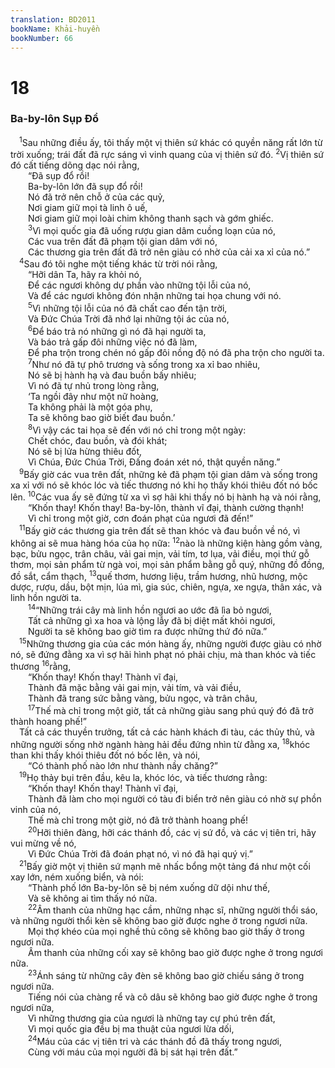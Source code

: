 ```yaml
---
translation: BD2011
bookName: Khải-huyền 
bookNumber: 66
---
```


<div class="title"><h1>18</h1><h3>Ba-by-lôn Sụp Ðổ</h3></div>
<span class="verse kh_18_1"> <sup>1</sup>Sau những điều ấy, tôi thấy một vị thiên sứ khác có quyền năng rất lớn từ trời xuống; trái đất đã rực sáng vì vinh quang của vị thiên sứ đó. </span>
<span class="verse kh_18_2"><sup>2</sup>Vị thiên sứ đó cất tiếng dõng dạc nói rằng,<br/>  “Ðã sụp đổ rồi!<br/>  Ba-by-lôn lớn đã sụp đổ rồi!<br/>  Nó đã trở nên chỗ ở của các quỷ,<br/>  Nơi giam giữ mọi tà linh ô uế,<br/>  Nơi giam giữ mọi loài chim không thanh sạch và gớm ghiếc.<br/></span>
<span class="verse kh_18_3">  <sup>3</sup>Vì mọi quốc gia đã uống rượu gian dâm cuồng loạn của nó,<br/>  Các vua trên đất đã phạm tội gian dâm với nó,<br/>  Các thương gia trên đất đã trở nên giàu có nhờ của cải xa xỉ của nó.”<br/></span>
<span class="verse kh_18_4"> <sup>4</sup>Sau đó tôi nghe một tiếng khác từ trời nói rằng,<br/>  “Hỡi dân Ta, hãy ra khỏi nó,<br/>  Ðể các ngươi không dự phần vào những tội lỗi của nó,<br/>  Và để các ngươi không đón nhận những tai họa chung với nó.<br/></span>
<span class="verse kh_18_5">  <sup>5</sup>Vì những tội lỗi của nó đã chất cao đến tận trời,<br/>  Và Ðức Chúa Trời đã nhớ lại những tội ác của nó,<br/></span>
<span class="verse kh_18_6">  <sup>6</sup>Ðể báo trả nó những gì nó đã hại người ta,<br/>  Và báo trả gấp đôi những việc nó đã làm,<br/>  Ðể pha trộn trong chén nó gấp đôi nồng độ nó đã pha trộn cho người ta.<br/></span>
<span class="verse kh_18_7">  <sup>7</sup>Như nó đã tự phô trương và sống trong xa xỉ bao nhiêu,<br/>  Nó sẽ bị hành hạ và đau buồn bấy nhiêu;<br/>  Vì nó đã tự nhủ trong lòng rằng,<br/>  ‘Ta ngồi đây như một nữ hoàng,<br/>  Ta không phải là một góa phụ,<br/>  Ta sẽ không bao giờ biết đau buồn.’<br/></span>
<span class="verse kh_18_8">  <sup>8</sup>Vì vậy các tai họa sẽ đến với nó chỉ trong một ngày:<br/>  Chết chóc, đau buồn, và đói khát;<br/>  Nó sẽ bị lửa hừng thiêu đốt,<br/>  Vì Chúa, Ðức Chúa Trời, Ðấng đoán xét nó, thật quyền năng.”<br/></span>
<span class="verse kh_18_9"> <sup>9</sup>Bấy giờ các vua trên đất, những kẻ đã phạm tội gian dâm và sống trong xa xỉ với nó sẽ khóc lóc và tiếc thương nó khi họ thấy khói thiêu đốt nó bốc lên. </span>
<span class="verse kh_18_10"><sup>10</sup>Các vua ấy sẽ đứng từ xa vì sợ hãi khi thấy nó bị hành hạ và nói rằng,<br/>  “Khốn thay! Khốn thay! Ba-by-lôn, thành vĩ đại, thành cường thạnh!<br/>  Vì chỉ trong một giờ, cơn đoán phạt của ngươi đã đến!”<br/></span>
<span class="verse kh_18_11"> <sup>11</sup>Bấy giờ các thương gia trên đất sẽ than khóc và đau buồn về nó, vì không ai sẽ mua hàng hóa của họ nữa: </span>
<span class="verse kh_18_12"><sup>12</sup>nào là những kiện hàng gồm vàng, bạc, bửu ngọc, trân châu, vải gai mịn, vải tím, tơ lụa, vải điều, mọi thứ gỗ thơm, mọi sản phẩm từ ngà voi, mọi sản phẩm bằng gỗ quý, những đồ đồng, đồ sắt, cẩm thạch, </span>
<span class="verse kh_18_13"><sup>13</sup>quế thơm, hương liệu, trầm hương, nhũ hương, mộc dược, rượu, dầu, bột mịn, lúa mì, gia súc, chiên, ngựa, xe ngựa, thân xác, và linh hồn người ta. <br/></span>
<span class="verse kh_18_14">  <sup>14</sup>“Những trái cây mà linh hồn ngươi ao ước đã lìa bỏ ngươi,<br/>  Tất cả những gì xa hoa và lộng lẫy đã bị diệt mất khỏi ngươi,<br/>  Người ta sẽ không bao giờ tìm ra được những thứ đó nữa.”<br/></span>
<span class="verse kh_18_15"> <sup>15</sup>Những thương gia của các món hàng ấy, những người được giàu có nhờ nó, sẽ đứng đằng xa vì sợ hãi hình phạt nó phải chịu, mà than khóc và tiếc thương </span>
<span class="verse kh_18_16"><sup>16</sup>rằng,<br/>  “Khốn thay! Khốn thay! Thành vĩ đại,<br/>  Thành đã mặc bằng vải gai mịn, vải tím, và vải điều,<br/>  Thành đã trang sức bằng vàng, bửu ngọc, và trân châu,<br/></span>
<span class="verse kh_18_17">  <sup>17</sup>Thế mà chỉ trong một giờ, tất cả những giàu sang phú quý đó đã trở thành hoang phế!”<br/> Tất cả các thuyền trưởng, tất cả các hành khách đi tàu, các thủy thủ, và những người sống nhờ ngành hàng hải đều đứng nhìn từ đằng xa, </span>
<span class="verse kh_18_18"><sup>18</sup>khóc than khi thấy khói thiêu đốt nó bốc lên, và nói,<br/>  “Có thành phố nào lớn như thành nầy chăng?”<br/></span>
<span class="verse kh_18_19"> <sup>19</sup>Họ thảy bụi trên đầu, kêu la, khóc lóc, và tiếc thương rằng:<br/>  “Khốn thay! Khốn thay! Thành vĩ đại,<br/>  Thành đã làm cho mọi người có tàu đi biển trở nên giàu có nhờ sự phồn vinh của nó,<br/>  Thế mà chỉ trong một giờ, nó đã trở thành hoang phế!<br/></span>
<span class="verse kh_18_20">  <sup>20</sup>Hỡi thiên đàng, hỡi các thánh đồ, các vị sứ đồ, và các vị tiên tri, hãy vui mừng về nó,<br/>  Vì Ðức Chúa Trời đã đoán phạt nó, vì nó đã hại quý vị.”<br/></span>
<span class="verse kh_18_21"> <sup>21</sup>Bấy giờ một vị thiên sứ mạnh mẽ nhấc bổng một tảng đá như một cối xay lớn, ném xuống biển, và nói:<br/>  “Thành phố lớn Ba-by-lôn sẽ bị ném xuống dữ dội như thế,<br/>  Và sẽ không ai tìm thấy nó nữa.<br/></span>
<span class="verse kh_18_22">  <sup>22</sup>Âm thanh của những hạc cầm, những nhạc sĩ, những người thổi sáo, và những người thổi kèn sẽ không bao giờ được nghe ở trong ngươi nữa.<br/>  Mọi thợ khéo của mọi nghề thủ công sẽ không bao giờ thấy ở trong ngươi nữa.<br/>  Âm thanh của những cối xay sẽ không bao giờ được nghe ở trong ngươi nữa.<br/></span>
<span class="verse kh_18_23">  <sup>23</sup>Ánh sáng từ những cây đèn sẽ không bao giờ chiếu sáng ở trong ngươi nữa.<br/>  Tiếng nói của chàng rể và cô dâu sẽ không bao giờ được nghe ở trong ngươi nữa,<br/>  Vì những thương gia của ngươi là những tay cự phú trên đất,<br/>  Vì mọi quốc gia đều bị ma thuật của ngươi lừa dối,<br/></span>
<span class="verse kh_18_24">  <sup>24</sup>Máu của các vị tiên tri và các thánh đồ đã thấy trong ngươi, <br/>  Cùng với máu của mọi người đã bị sát hại trên đất.”<br/></span>
